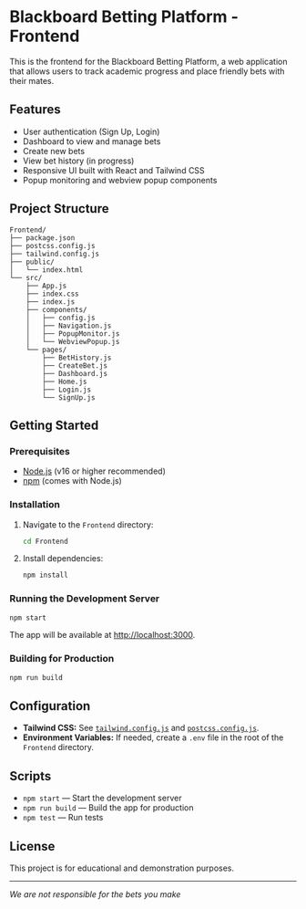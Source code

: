 # Blackboard Betting Platform - Frontend

This is the frontend for the Blackboard Betting Platform, a web application that allows users to track academic progress and place friendly bets with their mates.

## Features

- User authentication (Sign Up, Login)
- Dashboard to view and manage bets
- Create new bets
- View bet history (in progress)
- Responsive UI built with React and Tailwind CSS
- Popup monitoring and webview popup components

## Project Structure

```
Frontend/
├── package.json
├── postcss.config.js
├── tailwind.config.js
├── public/
│   └── index.html
└── src/
    ├── App.js
    ├── index.css
    ├── index.js
    ├── components/
    │   ├── config.js
    │   ├── Navigation.js
    │   ├── PopupMonitor.js
    │   └── WebviewPopup.js
    └── pages/
        ├── BetHistory.js
        ├── CreateBet.js
        ├── Dashboard.js
        ├── Home.js
        ├── Login.js
        └── SignUp.js
```

## Getting Started

### Prerequisites

- [Node.js](https://nodejs.org/) (v16 or higher recommended)
- [npm](https://www.npmjs.com/) (comes with Node.js)

### Installation

1. Navigate to the `Frontend` directory:

   ```sh
   cd Frontend
   ```

2. Install dependencies:

   ```sh
   npm install
   ```

### Running the Development Server

```sh
npm start
```

The app will be available at [http://localhost:3000](http://localhost:3000).

### Building for Production

```sh
npm run build
```

## Configuration

- **Tailwind CSS:** See [`tailwind.config.js`](tailwind.config.js) and [`postcss.config.js`](postcss.config.js).
- **Environment Variables:** If needed, create a `.env` file in the root of the `Frontend` directory.

## Scripts

- `npm start` — Start the development server
- `npm run build` — Build the app for production
- `npm test` — Run tests

## License

This project is for educational and demonstration purposes.

---

*We are not responsible for the bets you make*
